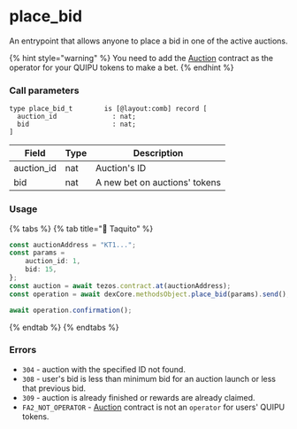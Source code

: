 # place\_bid

An entrypoint that allows anyone to place a bid in one of the active auctions.

{% hint style="warning" %}
You need to add the [Auction](../../) contract as the operator for your QUIPU tokens to make a bet.
{% endhint %}

### Call parameters

```pascaligo
type place_bid_t        is [@layout:comb] record [
  auction_id              : nat;
  bid                     : nat;
]
```

| Field       | Type | Description                   |
| ----------- | ---- | ----------------------------- |
| auction\_id | nat  | Auction's ID                  |
| bid         | nat  | A new bet on auctions' tokens |

### Usage

{% tabs %}
{% tab title="🌮 Taquito" %}
```javascript
const auctionAddress = "KT1...";
const params = 
    auction_id: 1,
    bid: 15,
};
const auction = await tezos.contract.at(auctionAddress);
const operation = await dexCore.methodsObject.place_bid(params).send();

await operation.confirmation();
```
{% endtab %}
{% endtabs %}

### Errors

* `304` - auction with the specified ID not found.
* `308` - user's bid is less than minimum bid for an auction launch or less that previous bid.
* `309` - auction is already finished or rewards are already claimed.
* `FA2_NOT_OPERATOR` - [Auction](../../) contract is not an `operator` for users' QUIPU tokens.
